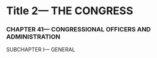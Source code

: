 
# Title 2— THE CONGRESS
### CHAPTER 41— CONGRESSIONAL OFFICERS AND ADMINISTRATION

SUBCHAPTER I— GENERAL
